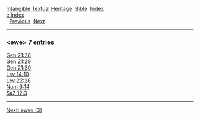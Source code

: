 [Intangible Textual Heritage](../../index)  [Bible](../index) 
[Index](index)   
[e Index](_e_)  
  [Previous](c03920)  [Next](c03922) 

------------------------------------------------------------------------

### &lt;ewe&gt; 7 entries

[Gen 21:28](../kjv/gen021.htm#028)  
[Gen 21:29](../kjv/gen021.htm#029)  
[Gen 21:30](../kjv/gen021.htm#030)  
[Lev 14:10](../kjv/lev014.htm#010)  
[Lev 22:28](../kjv/lev022.htm#028)  
[Num 6:14](../kjv/num006.htm#014)  
[Sa2 12:3](../kjv/sa2012.htm#003)  

------------------------------------------------------------------------

[Next: ewes (3)](c03922)
